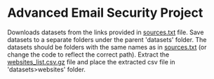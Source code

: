 # Advanced Email Security Project

Downloads datasets from the links provided in [sources.txt](./sources.txt) file. Save datasets to a separate folders under the parent 'datasets' folder. The datasets should be folders with the same names as in [sources.txt](./sources.txt) (or change the code to reflect the correct path).
Extract the [websites_list.csv.gz](./websites_list.csv.gz) file and place the extracted csv file in 'datasets>websites' folder.
